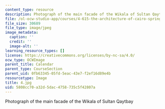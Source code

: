 ```yaml
---
content_type: resource
description: Photograph of the main facade of the Wikala of Sultan Qaytbay
file: /ol-ocw-studio-app/courses/4-615-the-architecture-of-cairo-spring-2002/5808cc70a32d5dac4758735c5f42807a_4.jpg
file_size: 30689
file_type: image/jpeg
image_metadata:
  caption: ''
  credit: ''
  image-alt: ''
learning_resource_types: []
license: https://creativecommons.org/licenses/by-nc-sa/4.0/
ocw_type: OCWImage
parent_title: Calendar
parent_type: CourseSection
parent_uid: 0fb63345-05fd-5eac-43e7-f2ef16d89e4b
resourcetype: Image
title: 4.jpg
uid: 5808cc70-a32d-5dac-4758-735c5f42807a
---
```

Photograph of the main facade of the Wikala of Sultan Qaytbay